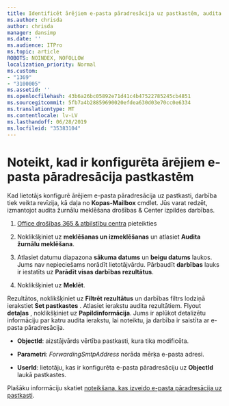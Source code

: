 ```yaml
---
title: Identificēt ārējiem e-pasta pāradresācija uz pastkastēm, audita žurnālos
ms.author: chrisda
author: chrisda
manager: dansimp
ms.date: ''
ms.audience: ITPro
ms.topic: article
ROBOTS: NOINDEX, NOFOLLOW
localization_priority: Normal
ms.custom:
- "1369"
- "3100005"
ms.assetid: ''
ms.openlocfilehash: 43b6a26bc05892e71d41c4b47522785245cb4851
ms.sourcegitcommit: 5fb7a4b28859690020efdea630d03e70cc0e6334
ms.translationtype: MT
ms.contentlocale: lv-LV
ms.lasthandoff: 06/28/2019
ms.locfileid: "35383104"
---
```

# <a name="identify-when-external-email-forwarding-is-configured-on-mailboxes"></a>Noteikt, kad ir konfigurēta ārējiem e-pasta pāradresācija pastkastēm

Kad lietotājs konfigurē ārējiem e-pasta pāradresācija uz pastkasti, darbība tiek veikta revīzija, kā daļa no **Kopas-Mailbox** cmdlet. Jūs varat redzēt, izmantojot audita žurnālu meklēšana drošības & Center izpildes darbības.

1. [Office drošības 365 & atbilstību centra](https://protection.office.com/) pieteikties

2. Noklikšķiniet uz **meklēšanas un izmeklēšanas** un atlasiet **Audita žurnālu meklēšana**.

3. Atlasiet datumu diapazona **sākuma datums** un **beigu datums** laukos. Jums nav nepieciešams norādīt lietotājvārdu. Pārbaudīt **darbības** lauks ir iestatīts uz **Parādīt visas darbības rezultātus**.

4. Noklikšķiniet uz **Meklēt**.

Rezultātos, noklikšķiniet uz **Filtrēt rezultātus** un darbības filtrs lodziņā ierakstiet **Set pastkastes** . Atlasiet ierakstu audita rezultātiem. Flyout **detaļas** , noklikšķiniet uz **Papildinformācija**. Jums ir aplūkot detalizētu informāciju par katru audita ierakstu, lai noteiktu, ja darbība ir saistīta ar e-pasta pāradresācija.

- **ObjectId**: aizstājvārds vērtība pastkasti, kura tika modificēta.

- **Parametri**: _ForwardingSmtpAddress_ norāda mērķa e-pasta adresi.

- **UserId**: lietotāju, kas ir konfigurēta e-pasta pāradresāciju uz **ObjectId** laukā pastkastes.

Plašāku informāciju skatiet [noteikšana, kas izveido e-pasta pāradresācija uz pastkasti](https://docs.microsoft.com/office365/securitycompliance/auditing-troubleshooting-scenarios#determining-who-set-up-email-forwarding-for-a-mailbox).
